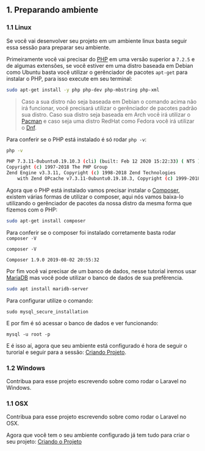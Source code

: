 ## 1. Preparando ambiente

### 1.1 Linux
Se você vai desenvolver seu projeto em um ambiente linux basta seguir essa sessão para preparar seu ambiente.

Primeiramente você vai precisar do [PHP](https://www.php.net/) em uma versão superior a `7.2.5` e de algumas extensões, se você estiver em uma distro baseada em Debian como Ubuntu basta você utilizar o gerênciador de pacotes `apt-get` para instalar o PHP, para isso execute em seu terminal:

```bash
sudo apt-get install -y php php-dev php-mbstring php-xml
```

> Caso a sua distro não seja baseada em Debian o comando acima não irá funcionar, você precisará utilizar o gerênciador de pacotes padrão sua distro. Caso sua distro seja baseada em Arch você irá utilizar o [Pacman](https://wiki.archlinux.org/index.php/pacman) e caso seja uma distro RedHat como Fedora você irá utilizar o [Dnf](https://fedoraproject.org/wiki/DNF).

Para conferir se o PHP está instalado é só rodar ```php -v```:
```bash
php -v

PHP 7.3.11-0ubuntu0.19.10.3 (cli) (built: Feb 12 2020 15:22:33) ( NTS )
Copyright (c) 1997-2018 The PHP Group
Zend Engine v3.3.11, Copyright (c) 1998-2018 Zend Technologies
    with Zend OPcache v7.3.11-0ubuntu0.19.10.3, Copyright (c) 1999-2018, by Zend Technologies
```

Agora que o PHP está instalado vamos precisar instalar o [Composer](https://getcomposer.org/), existem várias formas de utilizar o composer, aqui nós vamos baixa-lo utilizando o gerênciador de pacotes da nossa distro da mesma forma que fizemos com o PHP:

```bash
sudo apt-get install composer
```

Para conferir se o composer foi instalado corretamente basta rodar ```composer -V```

```
composer -V

Composer 1.9.0 2019-08-02 20:55:32
```

Por fim você vai precisar de um banco de dados, nesse tutorial iremos usar [MariaDB](https://mariadb.org/) mas você pode utilizar o banco de dados de sua prefêrencia.

```bash
sudo apt install maridb-server
```

Para configurar utilize o comando:
```
sudo mysql_secure_installation
```

E por fim é só acessar o banco de dados e ver funcionando:
```
mysql -u root -p
```

E é isso aí, agora que seu ambiente está configurado é hora de seguir o turorial e seguir para a sessão: [Criando Projeto](./3-Criando-projeto.md).

### 1.2 Windows
Contribua para esse projeto escrevendo sobre como rodar o Laravel no Windows.

### 1.1 OSX
Contribua para esse projeto escrevendo sobre como rodar o Laravel no OSX.

Agora que você tem o seu ambiente configurado já tem tudo para criar o seu projeto: [Criando o Projeto](./3-Criando-projeto.md)